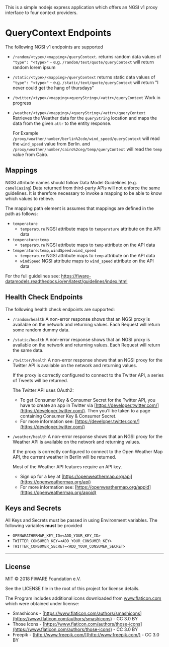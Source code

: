 This is a simple nodejs express application which offers an NGSI v1 proxy
interface to four context providers.

# QueryContext Endpoints

The following NGSI v1 endpoints are supported

-   `/random/<type>/<mapping>/queryContext`. returns random data values of
    `"type": "<type>"` - e.g. `/random/text/quote/queryContext` will return
    random lorem ipsum

-   `/static/<type>/<mapping>/queryContext` returns static data values of
    `"type": "<type>"` - e.g. `/static/text/quote/queryContext` will return "I
    never could get the hang of thursdays"

-   `/twitter/<type>/<mapping><queryString>/<attr>/queryContext` Work in
    progress

-   `/weather/<type>/<mapping>/<queryString>/<attr>/queryContext` Retrieves the
    Weather data for the `queryString` location and maps the data from the given
    `attr` to the entity response.

    For Example `/proxy/weather/number/berlin%2cde/wind_speed/queryContext` will
    read the `wind_speed` value from Berlin. and
    `/proxy/weather/number/cairo%2ceg/temp/queryContext` will read the `temp`
    value from Cairo.

## Mappings

NGSI attribute names should follow Data Model Guidelines (e.g. `camelCasing`)
Data returned from third-party APIs will not enforce the same guidelines. It is
therefore necessary to invoke a mapping to be able to know which values to
retieve.

The mapping path element is assumes that mappings are defined in the path as
follows:

-   `temperature`
    -   `temperature` NGSI attribute maps to `temperature` attribute on the API
        data
-   `temperature:temp`
    -   `temperature` NGSI attribute maps to `temp` attribute on the API data
-   `temperature:temp,windSpeed:wind_speed`
    -   `temperature` NGSI attribute maps to `temp` attribute on the API data
    -   `windSpeed` NGSI attribute maps to `wind_speed` attribute on the API
        data

For the full guidelines see:
https://fiware-datamodels.readthedocs.io/en/latest/guidelines/index.html

## Health Check Endpoints

The following health check endpoints are supported:

-   `/random/health` A non-error response shows that an NGSI proxy is available
    on the network and returning values. Each Request will return some random
    dummy data.

*   `/static/health` A non-error response shows that an NGSI proxy is available
    on the network and returning values. Each Request will return the same data.

-   `/twitter/health` A non-error response shows that an NGSI proxy for the
    Twitter API is available on the network and returning values.

    If the proxy is correctly configured to connect to the Twitter API, a series
    of Tweets will be returned.

    The Twitter API uses OAuth2:

    -   To get Consumer Key & Consumer Secret for the Twitter API, you have to
        create an app in Twitter via
        [https://developer.twitter.com/](https://developer.twitter.com/). Then
        you'll be taken to a page containing Consumer Key & Consumer Secret.
    -   For more information see:
        [https://developer.twitter.com/](https://developer.twitter.com/)

*   `/weather/health` A non-error response shows that an NGSI proxy for the
    Weather API is available on the network and returning values.

    If the proxy is correctly configured to connect to the Open Weather Map API,
    the current weather in Berlin will be returned.

    Most of the Weather API features require an API key.

    -   Sign up for a key at
        [https://openweathermap.org/api](https://openweathermap.org/api)
    -   For more information see:
        [https://openweathermap.org/appid](https://openweathermap.org/appid)

## Keys and Secrets

All Keys and Secrets must be passed in using Environment variables. The
following variables **must** be provided

-   `OPENWEATHERMAP_KEY_ID=<ADD_YOUR_KEY_ID>`
-   `TWITTER_CONSUMER_KEY=<ADD_YOUR_CONSUMER_KEY>`
-   `TWITTER_CONSUMER_SECRET=<ADD_YOUR_CONSUMER_SECRET>`

---

## License

MIT © 2018 FIWARE Foundation e.V.

See the LICENSE file in the root of this project for license details.

The Program includes additional icons downloaded from www.flaticon.com which
were obtained under license:

-   Smashicons -
    [https://www.flaticon.com/authors/smashicons](https://www.flaticon.com/authors/smashicons) -
    CC 3.0 BY
-   Those Icons -
    [https://www.flaticon.com/authors/those-icons](https://www.flaticon.com/authors/those-icons) -
    CC 3.0 BY
-   Freepik - [http://www.freepik.com/](http://www.freepik.com/) - CC 3.0 BY
